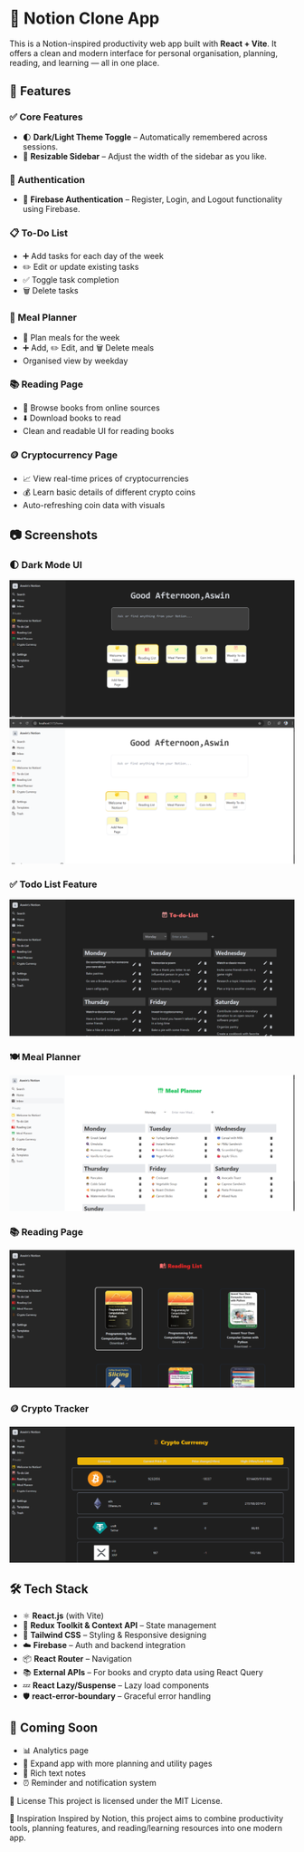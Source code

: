 # 🧠 Notion Clone App

This is a Notion-inspired productivity web app built with **React + Vite**. It offers a clean and modern interface for personal organisation, planning, reading, and learning — all in one place.

## 🚀 Features

### ✅ Core Features
- 🌓 **Dark/Light Theme Toggle** – Automatically remembered across sessions.
- 📁 **Resizable Sidebar** – Adjust the width of the sidebar as you like.

### 🔐 Authentication
- 🔐 **Firebase Authentication** – Register, Login, and Logout functionality using Firebase.

### 📋 To-Do List
- ➕ Add tasks for each day of the week
- ✏️ Edit or update existing tasks
- ✅ Toggle task completion
- 🗑️ Delete tasks

### 🍱 Meal Planner
- 📅 Plan meals for the week
- ➕ Add, ✏️ Edit, and 🗑️ Delete meals
- Organised view by weekday

### 📚 Reading Page
- 📖 Browse books from online sources
- ⬇️ Download books to read
- Clean and readable UI for reading books

### 🪙 Cryptocurrency Page
- 📈 View real-time prices of cryptocurrencies
- 💰 Learn basic details of different crypto coins
- Auto-refreshing coin data with visuals

## 📷 Screenshots

### 🌓 Dark Mode UI
![Dark Mode](./public/screenshots/dark-mode.png)
![Light Mode](./public/screenshots/light-mode.png)

### ✅ Todo List Feature
![Todo List](./public/screenshots/todo-list.png)

### 🍽️ Meal Planner
![Meal Planner](./public/screenshots/meal-planner.png)

### 📚 Reading Page
![Reading Books](./public/screenshots/reading-list.png)

### 🪙 Crypto Tracker
![Crypto Page](./public/screenshots/crypto-currency-page.png)

## 🛠️ Tech Stack

- ⚛️ **React.js** (with Vite)
- 🧠 **Redux Toolkit & Context API** – State management
- 🎨 **Tailwind CSS** – Styling & Responsive designing
- ☁️ **Firebase** – Auth and backend integration
- 📦 **React Router** – Navigation
- 📚 **External APIs** – For books and crypto data using React Query
- 💤 **React Lazy/Suspense** – Lazy load components
- 🛡️ **react-error-boundary** – Graceful error handling

## 🧪 Coming Soon
- 📊 Analytics page
- 📄 Expand app with more planning and utility pages
- 📝 Rich text notes
- ⏰ Reminder and notification system

📜 License
This project is licensed under the MIT License.

🙌 Inspiration
Inspired by Notion, this project aims to combine productivity tools, planning features, and reading/learning resources into one modern app.

